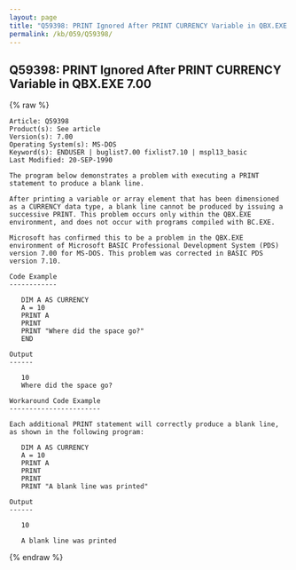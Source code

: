```yaml
---
layout: page
title: "Q59398: PRINT Ignored After PRINT CURRENCY Variable in QBX.EXE 7.00"
permalink: /kb/059/Q59398/
---
```


## Q59398: PRINT Ignored After PRINT CURRENCY Variable in QBX.EXE 7.00

{% raw %}

	Article: Q59398
	Product(s): See article
	Version(s): 7.00
	Operating System(s): MS-DOS
	Keyword(s): ENDUSER | buglist7.00 fixlist7.10 | mspl13_basic
	Last Modified: 20-SEP-1990
	
	The program below demonstrates a problem with executing a PRINT
	statement to produce a blank line.
	
	After printing a variable or array element that has been dimensioned
	as a CURRENCY data type, a blank line cannot be produced by issuing a
	successive PRINT. This problem occurs only within the QBX.EXE
	environment, and does not occur with programs compiled with BC.EXE.
	
	Microsoft has confirmed this to be a problem in the QBX.EXE
	environment of Microsoft BASIC Professional Development System (PDS)
	version 7.00 for MS-DOS. This problem was corrected in BASIC PDS
	version 7.10.
	
	Code Example
	------------
	
	   DIM A AS CURRENCY
	   A = 10
	   PRINT A
	   PRINT
	   PRINT "Where did the space go?"
	   END
	
	Output
	------
	
	   10
	   Where did the space go?
	
	Workaround Code Example
	-----------------------
	
	Each additional PRINT statement will correctly produce a blank line,
	as shown in the following program:
	
	   DIM A AS CURRENCY
	   A = 10
	   PRINT A
	   PRINT
	   PRINT
	   PRINT "A blank line was printed"
	
	Output
	------
	
	   10
	
	   A blank line was printed

{% endraw %}
